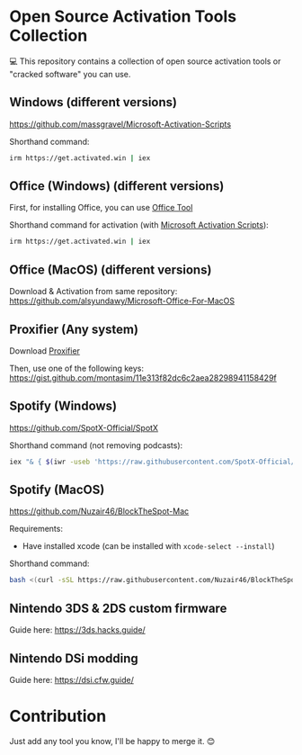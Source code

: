 # Open Source Activation Tools Collection

💻 This repository contains a collection of open source activation tools or "cracked software" you can use.

## Windows (different versions)

https://github.com/massgravel/Microsoft-Activation-Scripts

Shorthand command:

```bash
irm https://get.activated.win | iex
```

## Office (Windows) (different versions)

First, for installing Office, you can use [Office Tool](https://github.com/YerongAI/Office-Tool)

Shorthand command for activation (with [Microsoft Activation Scripts](https://github.com/massgravel/Microsoft-Activation-Scripts)):

```bash
irm https://get.activated.win | iex
```

## Office (MacOS) (different versions)

Download & Activation from same repository: https://github.com/alsyundawy/Microsoft-Office-For-MacOS

## Proxifier (Any system)

Download [Proxifier](https://www.proxifier.com/)

Then, use one of the following keys: https://gist.github.com/montasim/11e313f82dc6c2aea28298941158429f

## Spotify (Windows)

https://github.com/SpotX-Official/SpotX

Shorthand command (not removing podcasts):

```bash
iex "& { $(iwr -useb 'https://raw.githubusercontent.com/SpotX-Official/spotx-official.github.io/main/run.ps1') } -confirm_uninstall_ms_spoti -confirm_spoti_recomended_over -block_update_on -start_spoti -new_theme -adsections_off -lyrics_stat spotify"
```

## Spotify (MacOS)

https://github.com/Nuzair46/BlockTheSpot-Mac

Requirements:

- Have installed xcode (can be installed with `xcode-select --install`)

Shorthand command:

```bash
bash <(curl -sSL https://raw.githubusercontent.com/Nuzair46/BlockTheSpot-Mac/main/install.sh)
```

## Nintendo 3DS & 2DS custom firmware

Guide here: https://3ds.hacks.guide/

## Nintendo DSi modding

Guide here: https://dsi.cfw.guide/

# Contribution

Just add any tool you know, I'll be happy to merge it. 😊
